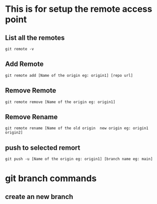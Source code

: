 # This is for setup the remote access point

## List all the remotes
````
git remote -v
````
## Add Remote 
```
git remote add [Name of the origin eg: origin1] [repo url]
```

## Remove Remote 
```
git remote remove [Name of the origin eg: origin1]
```

## Remove Rename
```
git remote rename [Name of the old origin  new origin eg: origin1 origin2]
```

## push to selected remort 
```
git push -u [Name of the origin eg: origin1] [branch name eg: main]
```

# git branch  commands 

## create an new branch

